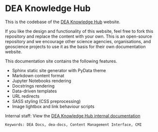 # DEA Knowledge Hub

This is the codebase of the [DEA Knowledge Hub](https://knowledge.dea.ga.gov.au/) website.

If you like the design and functionality of this website, feel free to fork this repository and replace the content with your own. This is an open-source repository and we encourage other science agencies, organisations, and geoscience projects to use it as the basis for their own documentation website.

This documentation site contains the following features.

* Sphinx static site generator with PyData theme
* Markdown content format
* Jupyter Notebooks rendering
* Docstrings rendering
* Data-driven templates
* URL redirects
* SASS styling (CSS preprocessing)
* Image lightbox and link behaviour scripts

Internal staff: View the [DEA Knowledge Hub internal documentation](https://docs.dev.dea.ga.gov.au/public_services/dea_knowledge_hub/index.html)

```text
Keywords: DEA Docs, dea-docs, Content Management Interface, CMI
```

